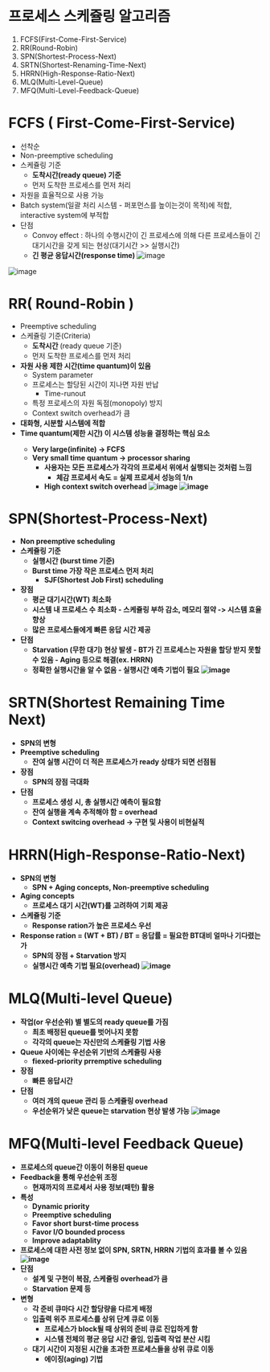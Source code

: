 <h1> 프로세스 스케쥴링 알고리즘</h1>

1. FCFS(First-Come-First-Service)
2. RR(Round-Robin)
3. SPN(Shortest-Process-Next)
4. SRTN(Shortest-Renaming-Time-Next)
5. HRRN(High-Response-Ratio-Next)
6. MLQ(Multi-Level-Queue)
7. MFQ(Multi-Level-Feedback-Queue)

<h1> FCFS ( First-Come-First-Service) </h1>

- 선착순
- Non-preemptive scheduling
- 스케쥴링 기준
    - <b> 도착시간(ready queue) 기준 </b>
    - 먼저 도착한 프로세스를 먼저 처리
- 자원을 효율적으로 사용 가능
- Batch system(일괄 처리 시스템 - 퍼포먼스를 높이는것이 목적)에 적합, interactive system에 부적합
- 단점
    - Convoy effect : 하나의 수행시간이 긴 프로세스에 의해 다른 프로세스들이 긴 대기시간을 갖게 되는 현상(대기시간 >>  실행시간)
    - <b> 긴 평균 응답시간(response time) </b>
![image](https://github.com/youbeen2798/Deep-CS-study_for_interview/assets/62228401/b0fc35f7-e54f-4667-8a85-829049f9ff3e)

![image](https://github.com/youbeen2798/Deep-CS-study_for_interview/assets/62228401/b0d0e9d7-7b4b-42c0-b51d-51ab47c9c18d)

<h1> RR( Round-Robin ) </h1>

- Preemptive scheduling
- 스케쥴링 기준(Criteria)
  - <b> 도착시간 </b> (ready queue 기준)
  - 먼저 도착한 프로세스를 먼저 처리
- <b> 자원 사용 제한 시간(time quantum)이 있음 </b>
  - System parameter
  - 프로세스는 할당된 시간이 지나면 자원 반납
      - Time-runout
  - 특정 프로세스의 자원 독점(monopoly) 방지
  - Context switch overhead가 큼
- <b> 대화형, 시분할 시스템에 적합 </b>
- <b> Time quantum(제한 시간) 이 시스템 성능을 결정하는 핵심 요소
  - Very large(infinite) -> FCFS
  - Very small time quantum -> processor sharing
    - 사용자는 모든 프로세스가 각각의 프로세서 위에서 실행되는 것처럼 느낌
        - 체감 프로세서 속도 = 실제 프로세서 성능의 1/n
    - High context switch overhead
![image](https://github.com/youbeen2798/Deep-CS-study_for_interview/assets/62228401/145a0a3c-99ad-4620-a9cb-54fbbaeed159)
![image](https://github.com/youbeen2798/Deep-CS-study_for_interview/assets/62228401/9bc201ed-43e3-40cb-a71e-569e2ced8b28)

<h1> SPN(Shortest-Process-Next) </h1>

- Non preemptive scheduling
- 스케쥴링 기준
    - <b> 실행시간 </b> (burst time 기준)
    - Burst time 가장 작은 프로세스 먼저 처리
      - SJF(Shortest Job First) scheduling
- 장점
    - 평균 대기시간(WT) 최소화
    - 시스템 내 프로세스 수 최소화
          - 스케쥴링 부하 감소, 메모리 절약 -> 시스템 효율 향상
    - 많은 프로세스들에게 빠른 응답 시간 제공
- 단점
    - <b> Starvation </b> (무한 대기) 현상 발생
          - BT가 긴 프로세스는 자원을 할당 받지 못할 수 있음
              - Aging 등으로 해결(ex. HRRN)
    - 정확한 실행시간을 알 수 없음
          - 실행시간 예측 기법이 필요
![image](https://github.com/youbeen2798/Deep-CS-study_for_interview/assets/62228401/00ede0e5-e1da-43c5-9617-604c3e0e6cf1)

<h1> SRTN(Shortest Remaining Time Next) </h1>

- SPN의 변형
- Preemptive scheduling
  - 잔여 실행 시간이 더 적은 프로세스가 ready 상태가 되면 선점됨
- 장점
  - SPN의 장점 극대화
- 단점
  - 프로세스 생성 시, 총 실행시간 예측이 필요함
  - 잔여 실행을 계속 추적해야 함 = overhead
  - Context switcing overhead
  -> 구현 및 사용이 비현실적

<h1> HRRN(High-Response-Ratio-Next) </h1>

- SPN의 변형
  - SPN + Aging concepts, Non-preemptive scheduling
- Aging concepts
  - 프로세스 대기 시간(WT)를 고려하여 기회 제공
- 스케쥴링 기준
  - Response ration가 높은 프로세스 우선
- Response ration = (WT + BT) / BT = 응답률 = 필요한 BT대비 얼마나 기다렸는가
  - SPN의 장점 + Starvation 방지
  - 실행시간 예측 기법 필요(overhead)
![image](https://github.com/youbeen2798/Deep-CS-study_for_interview/assets/62228401/e135c4d1-5bcd-4a5b-8610-7ab02876ac66)

<h1> MLQ(Multi-level Queue) </h1>

- 작업(or 우선순위) 별 별도의 ready queue를 가짐
  - 최초 배정된 queue를 벗어나지 못함
  - 각각의 queue는 자신만의 스케쥴링 기법 사용
- Queue 사이에는 우선순위 기반의 스케쥴링 사용
  - fiexed-priority prremptive scheduling
- 장점
  - 빠른 응답시간
- 단점
  - 여러 개의 queue 관리 등 스케쥴링 overhead
  - 우선순위가 낮은 queue는 starvation 현상 발생 가능 
![image](https://github.com/youbeen2798/Deep-CS-study_for_interview/assets/62228401/a9b2740d-6843-4e2e-965c-36b5c4b5bc13)

<h1> MFQ(Multi-level Feedback Queue) </h1>

- 프로세스의 queue간 이동이 허용된 queue
- Feedback을 통해 우선순위 조정
  - 현재까지의 프로세서 사용 정보(패턴) 활용
- 특성
  - Dynamic priority
  - Preemptive scheduling
  - Favor short burst-time process
  - Favor I/O bounded process
  - Improve adaptablity
- 프로세스에 대한 사전 정보 없이 SPN, SRTN, HRRN 기법의 효과를 볼 수 있음
![image](https://github.com/youbeen2798/Deep-CS-study_for_interview/assets/62228401/6fbadb1c-0a6d-4b65-9dfa-cd53d6fbdfc1)
- 단점
  - 설계 및 구현이 복잠, 스케쥴링 overhead가 큼
  - Starvation 문제 등
- 변형
  - 각 준비 큐마다 시간 할당량을 다르게 배정
  - 입출력 위주 프로세스를 상위 단계 큐로 이동
    - 프로세스가 block될 때 상위의 준비 큐로 진입하게 함
    - 시스템 전체의 평균 응답 시간 줄임, 입출력 작업 분산 시킴
  - 대기 시간이 지정된 시간을 초과한 프로세스들을 상위 큐로 이동
    - 에이징(aging) 기법

